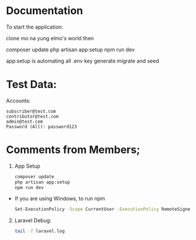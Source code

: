 # Documentation

To start the application:

clone mo na yung elmo's world
then

composer update
php artisan app:setup
npm run dev

app:setup is automating all .env key generate migrate and seed

# Test Data:

Accounts:

    subscriber@test.com
    contributor@test.com
    admin@test.com
    Password (All): password123


# Comments from Members;

1. App Setup
    ```bash
    composer update
    php artisan app:setup
    npm run dev
    ```
- If you are using Windows, to run npm
  ```bash
  Set-ExecutionPolicy -Scope CurrentUser -ExecutionPolicy RemoteSigned
  ```

2. Laravel Debug:
    ```bash
    tail -f laravel.log
    ```
